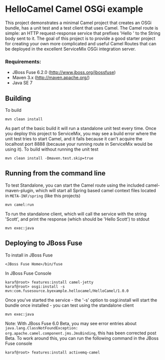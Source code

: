 HelloCamel Camel OSGi example
=============================

This project demonstrates a minimal Camel project that creates an OSGi bundle, has a unit test and
a test client that uses Camel. The Camel route is simple: an HTTP request-response service that
prefixes 'Hello ' to the String body sent to it. The goal of this project is to provide a good
starter project for creating your own more complicated and useful Camel Routes that can be deployed
in the excellent ServiceMix OSGi integration server.

### Requirements:
* JBoss Fuse 6.2.0 (http://www.jboss.org/jbossfuse)
* Maven 3.x (http://maven.apache.org/)
* Java SE 7

Building
--------

To build

    mvn clean install

As part of the basic build it will run a standalone unit test every time. Once you deploy this
project to ServiceMix, you may see a build error where the unit test tries to start Camel, and
it fails because it can't acquire the localhost port 8888 (because your running route in ServiceMix
would be using it). To build without running the unit test

    mvn clean install -Dmaven.test.skip=true

Running from the command line
-----------------------------

To test Standalone, you can start the Camel route using the included camel-maven-plugin, which will
start all Spring based camel context files located in `META-INF/spring` (like this projects)

    mvn camel:run

To run the standalone client, which will call the service with the string 'Scott', and print the
response (which should be 'Hello Scott') to stdout

    mvn exec:java

Deploying to JBoss Fuse
-----------------------

To install in JBoss Fuse

    <JBoss Fuse Home>/bin/fuse

In JBoss Fuse Console

    karaf@root> features:install camel-jetty
    karaf@root> osgi:install -s mvn:com.fusesource.byexample.hellocamel/HelloCamel/1.0.0

Once you've started the service - the '-s' option to osgi:install will start the bundle once installed - you
can test using the standalone client

    mvn exec:java

Note: With JBoss Fuse 6.0 Beta, you may see error entries about
`java.lang.ClassNotFoundException: org.apache.camel.component.jms.JmsBinding`, this has been corrected post Beta.
To work around this, you can run the following command in the JBoss Fuse console

    karaf@root> features:install activemq-camel
